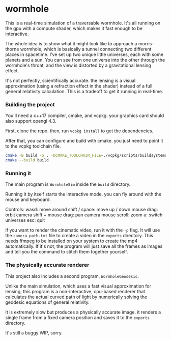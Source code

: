 # wormhole

This is a real-time simulation of a traversable wormhole. It's all running on the gpu with a compute shader, which makes it fast enough to be interactive.

The whole idea is to show what it might look like to approach a morris-thorne wormhole, which is basically a tunnel connecting two different places in spacetime. I've set up two unique little universes, each with some planets and a sun. You can see from one universe into the other through the wormhole's throat, and the view is distorted by a gravitational lensing effect.

It's not perfectly, scientifically accurate. the lensing is a visual approximation (using a refraction effect in the shader) instead of a full general relativity calculation. This is a tradeoff to get it running in real-time.

### Building the project

You'll need a c++17 compiler, cmake, and vcpkg. your graphics card should also support opengl 4.3.

First, clone the repo. then, run `vcpkg install` to get the dependencies.

After that, you can configure and build with cmake. you just need to point it to the vcpkg toolchain file.

```bash
cmake -B build -S . -DCMAKE_TOOLCHAIN_FILE=./vcpkg/scripts/buildsystems/vcpkg.cmake
cmake --build build
```

### Running it

The main program is `WormholeSim` inside the `build` directory.

Running it by itself starts the interactive mode. you can fly around with the mouse and keyboard.

Controls:
wasd: move around
shift / space: move up / down
mouse drag: orbit camera
shift + mouse drag: pan camera
mouse scroll: zoom
u: switch universes
esc: quit

If you want to render the cinematic video, run it with the `-p` flag. It will use the `camera_path.txt` file to create a video in the `exports` directory. This needs ffmpeg to be installed on your system to create the mp4 automatically. If it's not, the program will just save all the frames as images and tell you the command to stitch them together yourself.

### The physically accurate renderer

This project also includes a second program, `WormholeGeodesic`.

Unlike the main simulation, which uses a fast visual approximation for lensing, this program is a non-interactive, cpu-based renderer that calculates the actual curved path of light by numerically solving the geodesic equations of general relativity.

It is extremely slow but produces a physically accurate image. it renders a single frame from a fixed camera position and saves it to the `exports` directory.

It's still a buggy WIP, sorry.
